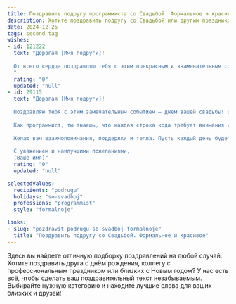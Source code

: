 ```yaml
---
title: Поздравить подругу программиста со Свадьбой. Формальное и красивое
description: Хотите поздравить подругу со Свадьбой или другим праздником? Наш ИИ создаст незабываемое поздравление, а вы обязательно выделитесь среди других.  
date: 2024-12-25
tags: second tag
wishes:
- id: 121222
  text: "Дорогая [Имя подруги]!
  
  От всего сердца поздравляю тебя с этим прекрасным и знаменательным событием – твоей свадьбой! Желаю тебе и твоему супругу огромного счастья, любви, взаимопонимания и благополучия на долгие годы совместной жизни. Пусть ваш семейный очаг всегда будет наполнен теплом, уютом и радостью.  Пусть программирование вашей совместной жизни будет легким и эффективным, а результат работы – безупречным и счастливым!  Горжусь тобой и желаю тебе всего самого наилучшего!
  "
  rating: "0"
  updated: "null"
- id: 29115
  text: "Дорогая [Имя подруги]!
  
  Поздравляю тебя с этим замечательным событием — днем вашей свадьбы! Этот день символизирует новый этап в вашей жизни, полон надежд, мечтаний и светлых перспектив.
  
  Как программист, ты знаешь, что каждая строка кода требует внимания и заботы, так же, как и ваши отношения требуют постоянного вложения усилий и любви. Пусть ваша совместная жизнь будет без сбоев и ошибок, а алгоритмы счастья всегда приводят к оптимальному результату.
  
  Желаю вам взаимопонимания, поддержки и тепла. Пусть каждый день будет наполнен радостью, смехом и светлыми моментами, а любовь крепнет с каждым годом.
  
  С уважением и наилучшими пожеланиями,
  [Ваше имя]"
  rating: "0"
  updated: "null"

selectedValues:
  recipients: "podrugu"
  holidays: "so-svadboj"
  professions: "programmist"
  style: "formalnoje"

links:
- slug: "pozdravit-podrugu-so-svadboj-formalnoje"
  title: "Поздравить подругу со Свадьбой. Формальное и красивое"
---
```


Здесь вы найдете отличную подборку поздравлений на любой случай.
Хотите поздравить друга с днём рождения, коллегу с профессиональным праздником или близких с Новым годом? У нас есть всё, чтобы сделать ваш поздравительный текст незабываемым. Выбирайте нужную категорию и находите лучшие слова для ваших близких и друзей!
